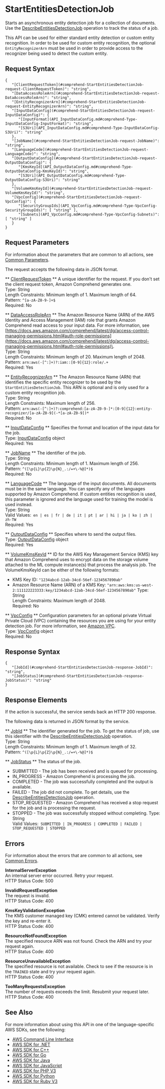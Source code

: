 # StartEntitiesDetectionJob<a name="API_StartEntitiesDetectionJob"></a>

Starts an asynchronous entity detection job for a collection of documents\. Use the [DescribeEntitiesDetectionJob](API_DescribeEntitiesDetectionJob.md) operation to track the status of a job\.

This API can be used for either standard entity detection or custom entity recognition\. In order to be used for custom entity recognition, the optional `EntityRecognizerArn` must be used in order to provide access to the recognizer being used to detect the custom entity\.

## Request Syntax<a name="API_StartEntitiesDetectionJob_RequestSyntax"></a>

```
{
   "[ClientRequestToken](#comprehend-StartEntitiesDetectionJob-request-ClientRequestToken)": "string",
   "[DataAccessRoleArn](#comprehend-StartEntitiesDetectionJob-request-DataAccessRoleArn)": "string",
   "[EntityRecognizerArn](#comprehend-StartEntitiesDetectionJob-request-EntityRecognizerArn)": "string",
   "[InputDataConfig](#comprehend-StartEntitiesDetectionJob-request-InputDataConfig)": { 
      "[InputFormat](API_InputDataConfig.md#comprehend-Type-InputDataConfig-InputFormat)": "string",
      "[S3Uri](API_InputDataConfig.md#comprehend-Type-InputDataConfig-S3Uri)": "string"
   },
   "[JobName](#comprehend-StartEntitiesDetectionJob-request-JobName)": "string",
   "[LanguageCode](#comprehend-StartEntitiesDetectionJob-request-LanguageCode)": "string",
   "[OutputDataConfig](#comprehend-StartEntitiesDetectionJob-request-OutputDataConfig)": { 
      "[KmsKeyId](API_OutputDataConfig.md#comprehend-Type-OutputDataConfig-KmsKeyId)": "string",
      "[S3Uri](API_OutputDataConfig.md#comprehend-Type-OutputDataConfig-S3Uri)": "string"
   },
   "[VolumeKmsKeyId](#comprehend-StartEntitiesDetectionJob-request-VolumeKmsKeyId)": "string",
   "[VpcConfig](#comprehend-StartEntitiesDetectionJob-request-VpcConfig)": { 
      "[SecurityGroupIds](API_VpcConfig.md#comprehend-Type-VpcConfig-SecurityGroupIds)": [ "string" ],
      "[Subnets](API_VpcConfig.md#comprehend-Type-VpcConfig-Subnets)": [ "string" ]
   }
}
```

## Request Parameters<a name="API_StartEntitiesDetectionJob_RequestParameters"></a>

For information about the parameters that are common to all actions, see [Common Parameters](CommonParameters.md)\.

The request accepts the following data in JSON format\.

 ** [ClientRequestToken](#API_StartEntitiesDetectionJob_RequestSyntax) **   <a name="comprehend-StartEntitiesDetectionJob-request-ClientRequestToken"></a>
A unique identifier for the request\. If you don't set the client request token, Amazon Comprehend generates one\.  
Type: String  
Length Constraints: Minimum length of 1\. Maximum length of 64\.  
Pattern: `^[a-zA-Z0-9-]+$`   
Required: No

 ** [DataAccessRoleArn](#API_StartEntitiesDetectionJob_RequestSyntax) **   <a name="comprehend-StartEntitiesDetectionJob-request-DataAccessRoleArn"></a>
The Amazon Resource Name \(ARN\) of the AWS Identity and Access Management \(IAM\) role that grants Amazon Comprehend read access to your input data\. For more information, see [https://docs.aws.amazon.com/comprehend/latest/dg/access-control-managing-permissions.html#auth-role-permissions](https://docs.aws.amazon.com/comprehend/latest/dg/access-control-managing-permissions.html#auth-role-permissions)\.  
Type: String  
Length Constraints: Minimum length of 20\. Maximum length of 2048\.  
Pattern: `arn:aws(-[^:]+)?:iam::[0-9]{12}:role/.+`   
Required: Yes

 ** [EntityRecognizerArn](#API_StartEntitiesDetectionJob_RequestSyntax) **   <a name="comprehend-StartEntitiesDetectionJob-request-EntityRecognizerArn"></a>
The Amazon Resource Name \(ARN\) that identifies the specific entity recognizer to be used by the `StartEntitiesDetectionJob`\. This ARN is optional and is only used for a custom entity recognition job\.  
Type: String  
Length Constraints: Maximum length of 256\.  
Pattern: `arn:aws(-[^:]+)?:comprehend:[a-zA-Z0-9-]*:[0-9]{12}:entity-recognizer/[a-zA-Z0-9](-*[a-zA-Z0-9])*`   
Required: No

 ** [InputDataConfig](#API_StartEntitiesDetectionJob_RequestSyntax) **   <a name="comprehend-StartEntitiesDetectionJob-request-InputDataConfig"></a>
Specifies the format and location of the input data for the job\.  
Type: [InputDataConfig](API_InputDataConfig.md) object  
Required: Yes

 ** [JobName](#API_StartEntitiesDetectionJob_RequestSyntax) **   <a name="comprehend-StartEntitiesDetectionJob-request-JobName"></a>
The identifier of the job\.  
Type: String  
Length Constraints: Minimum length of 1\. Maximum length of 256\.  
Pattern: `^([\p{L}\p{Z}\p{N}_.:/=+\-%@]*)$`   
Required: No

 ** [LanguageCode](#API_StartEntitiesDetectionJob_RequestSyntax) **   <a name="comprehend-StartEntitiesDetectionJob-request-LanguageCode"></a>
The language of the input documents\. All documents must be in the same language\. You can specify any of the languages supported by Amazon Comprehend\. If custom entities recognition is used, this parameter is ignored and the language used for training the model is used instead\.  
Type: String  
Valid Values:` en | es | fr | de | it | pt | ar | hi | ja | ko | zh | zh-TW`   
Required: Yes

 ** [OutputDataConfig](#API_StartEntitiesDetectionJob_RequestSyntax) **   <a name="comprehend-StartEntitiesDetectionJob-request-OutputDataConfig"></a>
Specifies where to send the output files\.  
Type: [OutputDataConfig](API_OutputDataConfig.md) object  
Required: Yes

 ** [VolumeKmsKeyId](#API_StartEntitiesDetectionJob_RequestSyntax) **   <a name="comprehend-StartEntitiesDetectionJob-request-VolumeKmsKeyId"></a>
ID for the AWS Key Management Service \(KMS\) key that Amazon Comprehend uses to encrypt data on the storage volume attached to the ML compute instance\(s\) that process the analysis job\. The VolumeKmsKeyId can be either of the following formats:  
+ KMS Key ID: `"1234abcd-12ab-34cd-56ef-1234567890ab"` 
+ Amazon Resource Name \(ARN\) of a KMS Key: `"arn:aws:kms:us-west-2:111122223333:key/1234abcd-12ab-34cd-56ef-1234567890ab"` 
Type: String  
Length Constraints: Maximum length of 2048\.  
Required: No

 ** [VpcConfig](#API_StartEntitiesDetectionJob_RequestSyntax) **   <a name="comprehend-StartEntitiesDetectionJob-request-VpcConfig"></a>
Configuration parameters for an optional private Virtual Private Cloud \(VPC\) containing the resources you are using for your entity detection job\. For more information, see [Amazon VPC](https://docs.aws.amazon.com/vpc/latest/userguide/what-is-amazon-vpc.html)\.   
Type: [VpcConfig](API_VpcConfig.md) object  
Required: No

## Response Syntax<a name="API_StartEntitiesDetectionJob_ResponseSyntax"></a>

```
{
   "[JobId](#comprehend-StartEntitiesDetectionJob-response-JobId)": "string",
   "[JobStatus](#comprehend-StartEntitiesDetectionJob-response-JobStatus)": "string"
}
```

## Response Elements<a name="API_StartEntitiesDetectionJob_ResponseElements"></a>

If the action is successful, the service sends back an HTTP 200 response\.

The following data is returned in JSON format by the service\.

 ** [JobId](#API_StartEntitiesDetectionJob_ResponseSyntax) **   <a name="comprehend-StartEntitiesDetectionJob-response-JobId"></a>
The identifier generated for the job\. To get the status of job, use this identifier with the [DescribeEntitiesDetectionJob](API_DescribeEntitiesDetectionJob.md) operation\.  
Type: String  
Length Constraints: Minimum length of 1\. Maximum length of 32\.  
Pattern: `^([\p{L}\p{Z}\p{N}_.:/=+\-%@]*)$` 

 ** [JobStatus](#API_StartEntitiesDetectionJob_ResponseSyntax) **   <a name="comprehend-StartEntitiesDetectionJob-response-JobStatus"></a>
The status of the job\.   
+ SUBMITTED \- The job has been received and is queued for processing\.
+ IN\_PROGRESS \- Amazon Comprehend is processing the job\.
+ COMPLETED \- The job was successfully completed and the output is available\.
+ FAILED \- The job did not complete\. To get details, use the [DescribeEntitiesDetectionJob](API_DescribeEntitiesDetectionJob.md) operation\.
+ STOP\_REQUESTED \- Amazon Comprehend has received a stop request for the job and is processing the request\.
+ STOPPED \- The job was successfully stopped without completing\.
Type: String  
Valid Values:` SUBMITTED | IN_PROGRESS | COMPLETED | FAILED | STOP_REQUESTED | STOPPED` 

## Errors<a name="API_StartEntitiesDetectionJob_Errors"></a>

For information about the errors that are common to all actions, see [Common Errors](CommonErrors.md)\.

 **InternalServerException**   
An internal server error occurred\. Retry your request\.  
HTTP Status Code: 500

 **InvalidRequestException**   
The request is invalid\.  
HTTP Status Code: 400

 **KmsKeyValidationException**   
The KMS customer managed key \(CMK\) entered cannot be validated\. Verify the key and re\-enter it\.  
HTTP Status Code: 400

 **ResourceNotFoundException**   
The specified resource ARN was not found\. Check the ARN and try your request again\.  
HTTP Status Code: 400

 **ResourceUnavailableException**   
The specified resource is not available\. Check to see if the resource is in the `TRAINED` state and try your request again\.  
HTTP Status Code: 400

 **TooManyRequestsException**   
The number of requests exceeds the limit\. Resubmit your request later\.  
HTTP Status Code: 400

## See Also<a name="API_StartEntitiesDetectionJob_SeeAlso"></a>

For more information about using this API in one of the language\-specific AWS SDKs, see the following:
+  [AWS Command Line Interface](https://docs.aws.amazon.com/goto/aws-cli/comprehend-2017-11-27/StartEntitiesDetectionJob) 
+  [AWS SDK for \.NET](https://docs.aws.amazon.com/goto/DotNetSDKV3/comprehend-2017-11-27/StartEntitiesDetectionJob) 
+  [AWS SDK for C\+\+](https://docs.aws.amazon.com/goto/SdkForCpp/comprehend-2017-11-27/StartEntitiesDetectionJob) 
+  [AWS SDK for Go](https://docs.aws.amazon.com/goto/SdkForGoV1/comprehend-2017-11-27/StartEntitiesDetectionJob) 
+  [AWS SDK for Java](https://docs.aws.amazon.com/goto/SdkForJava/comprehend-2017-11-27/StartEntitiesDetectionJob) 
+  [AWS SDK for JavaScript](https://docs.aws.amazon.com/goto/AWSJavaScriptSDK/comprehend-2017-11-27/StartEntitiesDetectionJob) 
+  [AWS SDK for PHP V3](https://docs.aws.amazon.com/goto/SdkForPHPV3/comprehend-2017-11-27/StartEntitiesDetectionJob) 
+  [AWS SDK for Python](https://docs.aws.amazon.com/goto/boto3/comprehend-2017-11-27/StartEntitiesDetectionJob) 
+  [AWS SDK for Ruby V3](https://docs.aws.amazon.com/goto/SdkForRubyV3/comprehend-2017-11-27/StartEntitiesDetectionJob) 